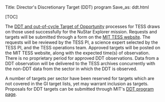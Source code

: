 Title: Director's Discretionary Target (DDT) program
Save_as: ddt.html

[TOC]

The [DDT and out-of-cycle Target of Opportunity](https://tess.mit.edu/science/ddt/) processes for TESS draws on those used successfully for the NuStar Explorer mission. Requests and targets will be submitted through a form on the [MIT TESS website](https://tess.mit.edu/science/ddt/). The requests will be reviewed by the TESS PI, a science expert selected by the TESS PI, and the TESS operations team. Approved targets will be posted on the MIT TESS website, along with the expected time(s) of observation.  There is no proprietary period for approved DDT observations. Data from a DDT observation will be delivered to the TESS archives concurrently with the non-DDT data from the sector in which the DDT is observed.

A number of targets per sector have been reserved for targets which are not covered in the GI target lists, yet may warrant inclusion as targets. Proposals for DDT targets can be submitted through MIT's [DDT program page](https://tess.mit.edu/science/ddt/).

